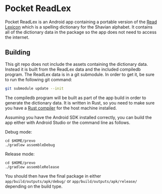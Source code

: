 Pocket ReadLex
==============

Pocket ReadLex is an Android app containing a portable version of the
[Read Lexicon](https://readlex.pythonanywhere.com) which is a spelling
dictionary for the Shavian alphabet. It contains all of the dictionary
data in the package so the app does not need to access the internet.

Building
--------

This git repo does not include the assets containing the dictionary
data. Instead it is built from the ReadLex data and the included
compiledb program. The ReadLex data is in a git submodule. In order to
get it, be sure to run the following git command:

```bash
git submodule update --init
```

The compiledb program will be built as part of the app build in order
to generate the dictionary data. It is written in Rust, so you need to
make sure you have a [Rust compiler](https://rustup.rs/) for the host
machine installed.

Assuming you have the Android SDK installed correctly, you can build
the app either with Android Studio or the command line as follows.

Debug mode:

    cd $HOME/prevo
    ./gradlew assembleDebug

Release mode:

    cd $HOME/prevo
    ./gradlew assembleRelease

You should then have the final package in either
`app/build/outputs/apk/debug/` or `app/build/outputs/apk/release/`
depending on the build type.
